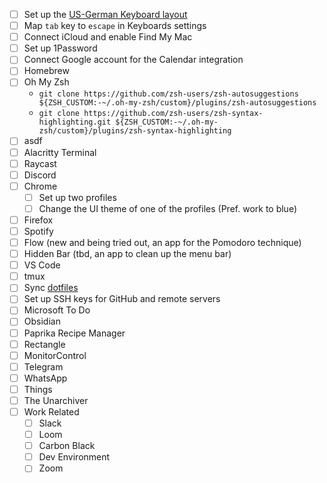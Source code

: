 - [ ] Set up the [US-German Keyboard layout](https://github.com/patrick-zippenfenig/us-with-german-umlauts#:~:text=Mac%20U.S.%20keyboard%20layout%20with%20German%20Umlauts,-This%20layout%20is&text=The%20layout%20is%20a%20modified,option%20%2B%20u%20%3D%3E%20%C3%BC)
- [ ] Map `tab` key to `escape` in Keyboards settings
- [ ] Connect iCloud and enable Find My Mac
- [ ] Set up 1Password 
- [ ] Connect Google account for the Calendar integration
- [ ] Homebrew
- [ ] Oh My Zsh
	-  `git clone https://github.com/zsh-users/zsh-autosuggestions ${ZSH_CUSTOM:-~/.oh-my-zsh/custom}/plugins/zsh-autosuggestions`
	- `git clone https://github.com/zsh-users/zsh-syntax-highlighting.git ${ZSH_CUSTOM:-~/.oh-my-zsh/custom}/plugins/zsh-syntax-highlighting`
- [ ] asdf
- [ ] Alacritty Terminal
- [ ] Raycast
- [ ] Discord
- [ ] Chrome
	- [ ] Set up two profiles
	- [ ] Change the UI theme of one of the profiles (Pref. work to blue) 
- [ ] Firefox
- [ ] Spotify
- [ ] Flow (new and being tried out, an app for the Pomodoro technique)
- [ ] Hidden Bar (tbd, an app to clean up the menu bar)
- [ ] VS Code
- [ ] tmux
- [ ] Sync [dotfiles](https://github.com/philipp-spiess/dotfiles)
- [ ] Set up SSH keys for GitHub and remote servers
- [ ] Microsoft To Do
- [ ] Obsidian
- [ ] Paprika Recipe Manager
- [ ] Rectangle
- [ ] MonitorControl
- [ ] Telegram 
- [ ] WhatsApp
- [ ] Things
- [ ] The Unarchiver
- [ ] Work Related
	- [ ] Slack
	- [ ] Loom
	- [ ] Carbon Black
	- [ ] Dev Environment
	- [ ] Zoom